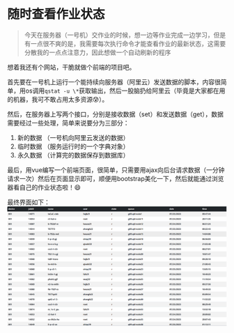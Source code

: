 # 随时查看作业状态

> 今天在服务器（一号机）交作业的时候，想一边等作业完成一边学习，但是有一点很不爽的是，我需要每次执行命令才能查看作业的最新状态，这需要分散我的一点点注意力，因此想做一个自动刷新的程序

想着我还有个网站，干脆就做个前端的项目吧。

首先要在一号机上运行一个能持续向服务器（阿里云）发送数据的脚本，内容很简单，用os调用`qstat -u \*`获取输出，然后一股脑扔给阿里云（毕竟是大家都在用的机器，我可不敢占用太多资源😰）。

然后，在服务器上写两个接口，分别是接收数据（set）和发送数据（get），数据需要经过一些处理，简单来说要分为三部分：
1. 新的数据 （一号机向阿里云发送的数据）
2. 临时数据 （服务运行时的一个字典对象）
3. 永久数据 （计算完的数据保存到数据库）

最后，用vue编写一个前端页面，很简单，只需要用ajax向后台请求数据（一分钟请求一次）然后在页面显示即可，顺便用bootstrap美化一下，然后就能通过浏览器看自己的作业状态啦！😄

最终界面如下：
![](./image/2023-7-25.png)